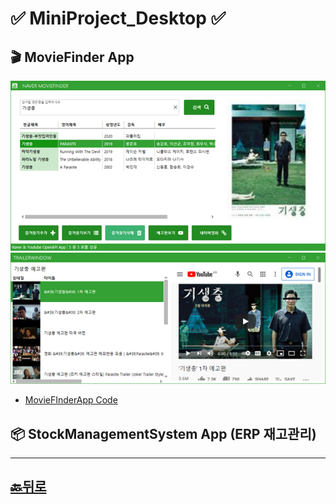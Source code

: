 # ✅ MiniProject_Desktop ✅ 

## 🎬 MovieFinder App 
![MovieFinderApp](WpfMiniProject/MovieFinder.png "MovieFinder")  
![MovieFinderApp](WpfMiniProject/MovieFinder2.png "MovieFinder")
* [MovieFInderApp Code](https://github.com/JaehyeonHeo/MiniProject_Desktop/tree/main/WpfMiniProject/NaverMovieFinderApp "소스코드")  


## 📦 StockManagementSystem App (ERP 재고관리) 




_____________________________________________
## [🔙뒤로]( https://github.com/JaehyeonHeo)

